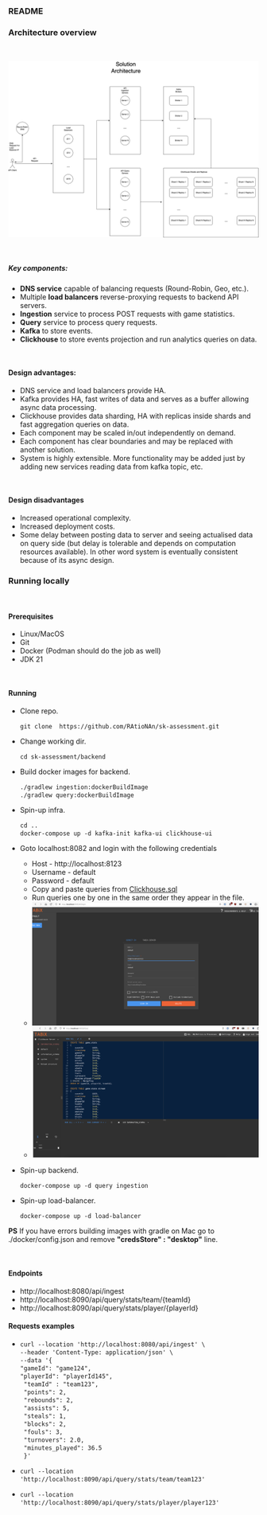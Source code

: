 ### README

### Architecture overview
<br />

![architecture](Assessment.png)

<br />

##### Key components:
* __DNS service__ capable of balancing requests (Round-Robin, Geo, etc.).
* Multiple __load balancers__ reverse-proxying requests to backend API servers.
* __Ingestion__ service to process POST requests with game statistics.
* __Query__ service to process query requests.
* __Kafka__ to store events.
* __Clickhouse__ to store events projection and run analytics queries on data.

<br />

#### Design advantages:
* DNS service and load balancers provide HA.
* Kafka provides HA, fast writes of data and serves as a buffer allowing async data processing.
* Clickhouse provides data sharding, HA with replicas inside shards and fast aggregation queries on data.
* Each component may be scaled in/out independently on demand.
* Each component has clear boundaries and may be replaced with another solution.
* System is highly extensible. More functionality may be added just by adding new services reading data from kafka topic, etc.

<br />

#### Design disadvantages
* Increased operational complexity.
* Increased deployment costs.
* Some delay between posting data to server and seeing actualised data on query side (but delay is tolerable and depends on computation resources available).
In other word system is eventually consistent because of its async design.

### Running locally
<br />

#### Prerequisites
* Linux/MacOS
* Git
* Docker (Podman should do the job as well)
* JDK 21

<br />

#### Running
* Clone repo.
  ```shell
  git clone  https://github.com/RAtioNAn/sk-assessment.git
  ```
* Change working dir.
  ```shell
  cd sk-assessment/backend
  ```
* Build docker images for backend.
  ```shell
  ./gradlew ingestion:dockerBuildImage
  ./gradlew query:dockerBuildImage 
  ```
* Spin-up infra.
  ```shell
  cd ..
  docker-compose up -d kafka-init kafka-ui clickhouse-ui
  ```
* Goto localhost:8082 and login with the following credentials
  * Host - http://localhost:8123
  * Username - default
  * Password - default
  * Copy and paste queries from [Clickhouse.sql](Clickhouse.sql)
  * Run queries one by one in the same order they appear in the file.
  * ![Img1](img1.png)
  * ![Img2](img2.png)

* Spin-up backend.
  ```shell
  docker-compose up -d query ingestion
  ```
* Spin-up load-balancer.
  ```shell
  docker-compose up -d load-balancer
  ```

__PS__ If you have errors building images with gradle on Mac go to ./docker/config.json and remove __"credsStore" : "desktop"__ line.

<br />

#### Endpoints
* http://localhost:8080/api/ingest
* http://localhost:8090/api/query/stats/team/{teamId}
* http://localhost:8090/api/query/stats/player/{playerId}

#### Requests examples
* ```shell
  curl --location 'http://localhost:8080/api/ingest' \
  --header 'Content-Type: application/json' \
  --data '{
  "gameId": "game124",
  "playerId": "playerId145",
   "teamId" : "team123",
   "points": 2,
   "rebounds": 2,
   "assists": 5,
   "steals": 1,
   "blocks": 2,
   "fouls": 3,
   "turnovers": 2.0,
   "minutes_played": 36.5
   }'
  ```
* ```shell
  curl --location 'http://localhost:8090/api/query/stats/team/team123'
  ```
* ```shell
  curl --location 'http://localhost:8090/api/query/stats/player/player123'
  ```